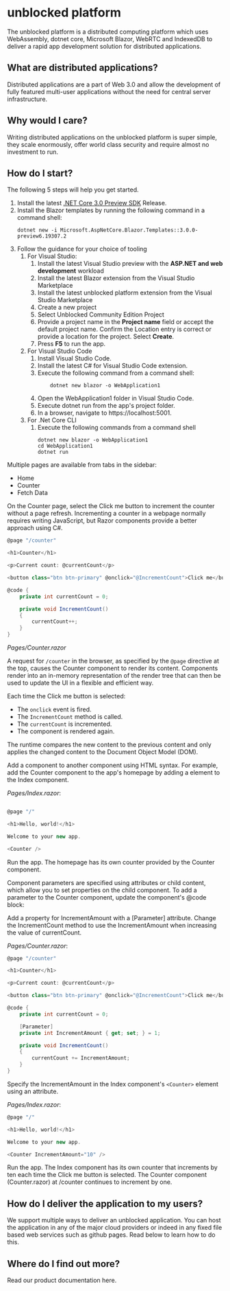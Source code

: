 # unblocked platform
The unblocked platform is a distributed computing platform which uses WebAssembly, dotnet core, Microsoft Blazor, WebRTC and IndexedDB to deliver a rapid app development solution for distributed applications.

## What are distributed applications?
Distributed applications are a part of Web 3.0 and allow the development of fully featured multi-user applications without the need for central server infrastructure.

## Why would I care?
Writing distributed applications on the unblocked platform is super simple, they scale enormously, offer world class security and require almost no investment to run.

## How do I start?
The following 5 steps will help you get started.
1. Install the latest [.NET Core 3.0 Preview SDK](https://dotnet.microsoft.com/download/dotnet-core/3.0) Release.
2. Install the Blazor templates by running the following command in a command shell:
    ```
    dotnet new -i Microsoft.AspNetCore.Blazor.Templates::3.0.0-preview6.19307.2
    ```
3. Follow the guidance for your choice of tooling
    1. For Visual Studio:
        1. Install the latest Visual Studio preview with the **ASP.NET and web development** workload
        2. Install the latest Blazor extension from the Visual Studio Marketplace
        3. Install the latest unblocked platform extension from the Visual Studio Marketplace
        4. Create a new project
        5. Select Unblocked Community Edition Project
        6. Provide a project name in the **Project name** field or accept the default project name. Confirm the Location entry is correct or provide a location for the project. Select **Create**.
        7. Press **F5** to run the app.
    2. For Visual Studio Code
        1. Install Visual Studio Code.
        2. Install the latest C# for Visual Studio Code extension.
        3. Execute the following command from a command shell:
            ```
                dotnet new blazor -o WebApplication1
            ```
        4. Open the WebApplication1 folder in Visual Studio Code.
        5. Execute dotnet run from the app's project folder.
        6. In a browser, navigate to https://localhost:5001.
    3. For .Net Core CLI
        1. Execute the following commands from a command shell
            ```
            dotnet new blazor -o WebApplication1
            cd WebApplication1
            dotnet run
            ```

Multiple pages are available from tabs in the sidebar:
* Home
* Counter
* Fetch Data

On the Counter page, select the Click me button to increment the counter without a page refresh. Incrementing a counter in a webpage normally requires writing JavaScript, but Razor components provide a better approach using C#.

```csharp
@page "/counter"

<h1>Counter</h1>

<p>Current count: @currentCount</p>

<button class="btn btn-primary" @onclick="@IncrementCount">Click me</button>

@code {
    private int currentCount = 0;

    private void IncrementCount()
    {
        currentCount++;
    }
}
```
*Pages/Counter.razor*

A request for ```/counter``` in the browser, as specified by the ```@page``` directive at the top, causes the Counter component to render its content. Components render into an in-memory representation of the render tree that can then be used to update the UI in a flexible and efficient way.

Each time the Click me button is selected:

* The ```onclick``` event is fired.
* The ```IncrementCount``` method is called.
* The ```currentCount``` is incremented.
* The component is rendered again.


The runtime compares the new content to the previous content and only applies the changed content to the Document Object Model (DOM).

Add a component to another component using HTML syntax. For example, add the Counter component to the app's homepage by adding a <Counter /> element to the Index component.

*Pages/Index.razor*:

```Cs

@page "/"

<h1>Hello, world!</h1>

Welcome to your new app.

<Counter />
```
Run the app. The homepage has its own counter provided by the Counter component.

Component parameters are specified using attributes or child content, which allow you to set properties on the child component. To add a parameter to the Counter component, update the component's @code block:

Add a property for IncrementAmount with a [Parameter] attribute.
Change the IncrementCount method to use the IncrementAmount when increasing the value of currentCount.


*Pages/Counter.razor*:
```cs
@page "/counter"

<h1>Counter</h1>

<p>Current count: @currentCount</p>

<button class="btn btn-primary" @onclick="@IncrementCount">Click me</button>

@code {
    private int currentCount = 0;

    [Parameter]
    private int IncrementAmount { get; set; } = 1;

    private void IncrementCount()
    {
        currentCount += IncrementAmount;
    }
}
```

Specify the IncrementAmount in the Index component's ```<Counter>``` element using an attribute.

*Pages/Index.razor*:

```cs
@page "/"

<h1>Hello, world!</h1>

Welcome to your new app.

<Counter IncrementAmount="10" />
```

Run the app. The Index component has its own counter that increments by ten each time the Click me button is selected. The Counter component (Counter.razor) at /counter continues to increment by one.

## How do I deliver the application to my users?
We support multiple ways to deliver an unblocked application. You can host the application in any of the major cloud providers or indeed in any fixed file based web services such as github pages. Read below to learn how to do this.

## Where do I find out more?
Read our product documentation here.
